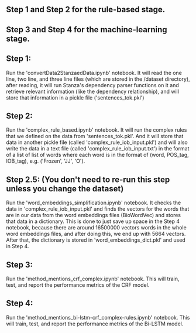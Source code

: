 ## Step 1 and Step 2 for the rule-based stage.
## Step 3 and Step 4 for the machine-learning stage.

## Step 1:
Run the 'convertData2StanzaedData.ipynb' notebook. It will read the one line, two line, and three line files (which are stored in the /dataset directory), after reading, it will run Stanza's dependency parser functions on it and retrieve relevant information (like the dependency relationship), and will store that information in a pickle file ('sentences_tok.pkl') 

## Step 2:
Run the 'complex_rule_based.ipynb' notebook. It will run the complex rules that we defined on the data from 'sentences_tok.pkl'. And it will store that data in another pickle file (called 'complex_rule_iob_input.pkl') and will also write the data in a text file (called 'complex_rule_iob_input.txt') in the format of a list of list of words where each word is in the format of (word, POS_tag, IOB_tag), e.g. ('Frozen', 'JJ', 'O').

## Step 2.5: (You don't need to re-run this step unless you change the dataset)
Run the 'word_embeddings_simplification.ipynb' notebook. It checks the data in 'complex_rule_iob_input.pkl' and finds the vectors for the words that are in our data from the word embeddings files (BioWordVec) and stores that data in a dictionary. This is done to just save up space in the Step 4 notebook, because there are around 16500000 vectors words in the whole word embeddings files, and after doing this, we end up with 5664 vectors. After that, the dictionary is stored in 'word_embeddings_dict.pkl' and used in Step 4.

## Step 3:
Run the 'method_mentions_crf_complex.ipynb' notebook. This will train, test, and report the performance metrics of the CRF model.

## Step 4:
Run the 'method_mentions_bi-lstm-crf_complex-rules.ipynb' notebook. This will train, test, and report the performance metrics of the Bi-LSTM model.


